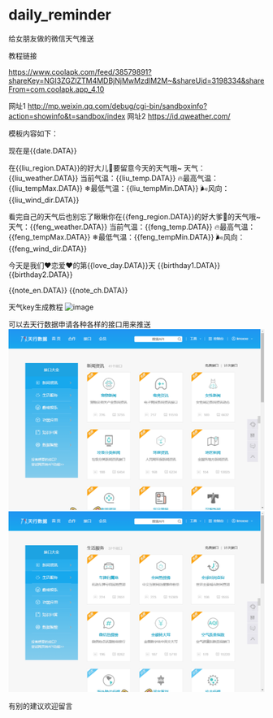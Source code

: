 # daily_reminder
给女朋友做的微信天气推送

教程链接

https://www.coolapk.com/feed/38579891?shareKey=NGI3ZGZlZTM4MDBjNjMwMzdlM2M~&shareUid=3198334&shareFrom=com.coolapk.app_4.10




网址1   http://mp.weixin.qq.com/debug/cgi-bin/sandboxinfo?action=showinfo&t=sandbox/index
网址2   https://id.qweather.com/


模板内容如下：

现在是{{date.DATA}} 

在{{liu_region.DATA}}的好大儿👶要留意今天的天气哦~ 
天气：{{liu_weather.DATA}} 
当前气温：{{liu_temp.DATA}} 
🔥最高气温：{{liu_tempMax.DATA}} 
❄最低气温：{{liu_tempMin.DATA}} 
🌬风向：{{liu_wind_dir.DATA}} 

看完自己的天气后也别忘了瞅瞅你在{{feng_region.DATA}}的好大爹🧑的天气哦~ 
天气：{{feng_weather.DATA}} 
当前气温：{{feng_temp.DATA}} 
🔥最高气温：{{feng_tempMax.DATA}} 
❄最低气温：{{feng_tempMin.DATA}} 
🌬风向：{{feng_wind_dir.DATA}} 

今天是我们❤恋爱❤的第{{love_day.DATA}}天 
{{birthday1.DATA}} 
{{birthday2.DATA}}

{{note_en.DATA}} 
{{note_ch.DATA}}


天气key生成教程
![image](https://raw.githubusercontent.com/limoest/daily_reminder/main/%E5%92%8C%E9%A3%8E%E5%A4%A9%E6%B0%94key%E7%94%9F%E6%88%90.png)


可以去天行数据申请各种各样的接口用来推送  
![image](https://raw.githubusercontent.com/limoest/daily_reminder/main/others/Snipaste_2022-08-24_12-13-19.png)
![image](https://raw.githubusercontent.com/limoest/daily_reminder/main/others/Snipaste.png)



有别的建议欢迎留言
